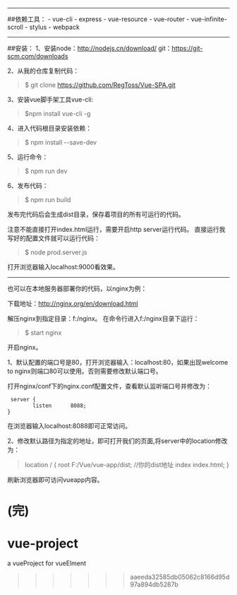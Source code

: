 

<hr>
##依赖工具：
- vue-cli
- express
- vue-resource
- vue-router
- vue-infinite-scroll
- stylus
- webpack

<hr>

##安装：
1、安装node：http://nodejs.cn/download/ 
     git：https://git-scm.com/downloads

2、从我的仓库复制代码：
> $ git clone https://github.com/RegToss/Vue-SPA.git

3、安装vue脚手架工具vue-cli:
> $npm install vue-cli -g

4、进入代码根目录安装依赖：
> $ npm install --save-dev

5、运行命令：
> $ npm run dev

6、发布代码：
> $ npm run build



发布完代码后会生成dist目录，保存着项目的所有可运行的代码。
      
注意不能直接打开index.html运行，需要开启http server运行代码。
直接运行我写好的配置文件就可以运行代码：
> $ node prod.server.js

打开浏览器输入localhost:9000看效果。

<hr>
也可以在本地服务器部署你的代码，以nginx为例：

下载地址：http://nginx.org/en/download.html

解压nginx到指定目录：f:/nginx。
在命令行进入f:/nginx目录下运行：
> $ start nginx

开启nginx。

1、默认配置的端口号是80，打开浏览器输入：localhost:80，如果出现welcome to nginx则端口80可以使用。否则需要修改默认端口号。

打开nginx/conf下的nginx.conf配置文件，查看默认监听端口号并修改为：
```
 server {
        listen      8088;
}
```
在浏览器输入localhost:8088即可正常访问。

2、修改默认路径为指定的地址，即可打开我们的页面,将server中的location修改为：
> location / {
            root     F:/Vue/vue-app/dist; //你的dist地址
            index    index.html;
 }

刷新浏览器即可访问vueapp内容。



(完)
=======
# vue-project
a vueProject for vueElment
>>>>>>> aaeeda32585db05062c8166d95d97a894db5287b
